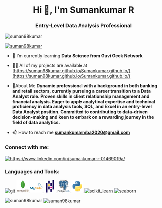 <h1 align="center">Hi 👋, I'm Sumankumar R</h1>
<h3 align="center">Entry-Level Data Analysis Professional</h3>

<p align="left"> <img src="https://komarev.com/ghpvc/?username=suman98kumar&label=Profile%20views&color=0e75b6&style=flat" alt="suman98kumar" /> </p>

<p align="left"> <a href="https://github.com/ryo-ma/github-profile-trophy"><img src="https://github-profile-trophy.vercel.app/?username=suman98kumar" alt="suman98kumar" /></a> </p>

- 🌱 I’m currently learning **Data Science from Guvi Geek Network**

- 👨‍💻 All of my projects are available at [https://suman98kumar.github.io/Sumankumar.github.io/](https://suman98kumar.github.io/Sumankumar.github.io/)

- 💬About Me **Dynamic professional with a background in both banking and retail sectors, currently pursuing a career transition to a Data Analyst role. Proven skills in client relationship management and financial analysis. Eager to apply analytical expertise and technical proficiency in data analysis tools, SQL, and Excel in an entry-level Data Analyst position. Committed to contributing to data-driven decision-making and keen to embark on a rewarding journey in the field of data analytics.**

- 📫 How to reach me **sumankumarmba2020@gmail.com**



<h3 align="left">Connect with me:</h3>
<p align="left">
<a href="https://linkedin.com/in/https://www.linkedin.com/in/sumankumar-r-01469019a/" target="blank"><img align="center" src="https://raw.githubusercontent.com/rahuldkjain/github-profile-readme-generator/master/src/images/icons/Social/linked-in-alt.svg" alt="https://www.linkedin.com/in/sumankumar-r-01469019a/" height="30" width="40" /></a>
</p>

<h3 align="left">Languages and Tools:</h3>
<p align="left"> <a href="https://git-scm.com/" target="_blank" rel="noreferrer"> <img src="https://www.vectorlogo.zone/logos/git-scm/git-scm-icon.svg" alt="git" width="40" height="40"/> </a> <a href="https://www.mongodb.com/" target="_blank" rel="noreferrer"> <img src="https://raw.githubusercontent.com/devicons/devicon/master/icons/mongodb/mongodb-original-wordmark.svg" alt="mongodb" width="40" height="40"/> </a> <a href="https://www.mysql.com/" target="_blank" rel="noreferrer"> <img src="https://raw.githubusercontent.com/devicons/devicon/master/icons/mysql/mysql-original-wordmark.svg" alt="mysql" width="40" height="40"/> </a> <a href="https://pandas.pydata.org/" target="_blank" rel="noreferrer"> <img src="https://raw.githubusercontent.com/devicons/devicon/2ae2a900d2f041da66e950e4d48052658d850630/icons/pandas/pandas-original.svg" alt="pandas" width="40" height="40"/> </a> <a href="https://www.postgresql.org" target="_blank" rel="noreferrer"> <img src="https://raw.githubusercontent.com/devicons/devicon/master/icons/postgresql/postgresql-original-wordmark.svg" alt="postgresql" width="40" height="40"/> </a> <a href="https://www.python.org" target="_blank" rel="noreferrer"> <img src="https://raw.githubusercontent.com/devicons/devicon/master/icons/python/python-original.svg" alt="python" width="40" height="40"/> </a> <a href="https://scikit-learn.org/" target="_blank" rel="noreferrer"> <img src="https://upload.wikimedia.org/wikipedia/commons/0/05/Scikit_learn_logo_small.svg" alt="scikit_learn" width="40" height="40"/> </a> <a href="https://seaborn.pydata.org/" target="_blank" rel="noreferrer"> <img src="https://seaborn.pydata.org/_images/logo-mark-lightbg.svg" alt="seaborn" width="40" height="40"/> </a> </p>

<p><img align="left" src="https://github-readme-stats.vercel.app/api/top-langs?username=suman98kumar&show_icons=true&locale=en&layout=compact" alt="suman98kumar" /></p>

<p>&nbsp;<img align="center" src="https://github-readme-stats.vercel.app/api?username=suman98kumar&show_icons=true&locale=en" alt="suman98kumar" /></p>
